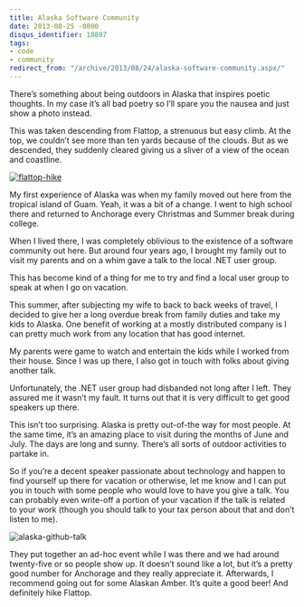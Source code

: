 ```yaml
---
title: Alaska Software Community
date: 2013-08-25 -0800
disqus_identifier: 18897
tags:
- code
- community
redirect_from: "/archive/2013/08/24/alaska-software-community.aspx/"
---
```


There’s something about being outdoors in Alaska that inspires poetic
thoughts. In my case it’s all bad poetry so I’ll spare you the nausea
and just show a photo instead.

This was taken descending from Flattop, a strenuous but easy climb. At
the top, we couldn’t see more than ten yards because of the clouds. But
as we descended, they suddenly cleared giving us a sliver of a view of
the ocean and coastline.

[![flattop-hike](https://haacked.com/images/haacked_com/WindowsLiveWriter/AlaskaSoftwareCommunity_13B6B/flattop-hike_thumb.jpg "flattop-hike")](https://haacked.com/images/haacked_com/WindowsLiveWriter/AlaskaSoftwareCommunity_13B6B/flattop-hike_2.jpg)

My first experience of Alaska was when my family moved out here from the
tropical island of Guam. Yeah, it was a bit of a change. I went to high
school there and returned to Anchorage every Christmas and Summer break
during college.

When I lived there, I was completely oblivious to the existence of a
software community out here. But around four years ago, I brought my
family out to visit my parents and on a whim gave a talk to the local
.NET user group.

This has become kind of a thing for me to try and find a local user
group to speak at when I go on vacation.

This summer, after subjecting my wife to back to back weeks of travel, I
decided to give her a long overdue break from family duties and take my
kids to Alaska. One benefit of working at a mostly distributed company
is I can pretty much work from any location that has good internet.

My parents were game to watch and entertain the kids while I worked from
their house. Since I was up there, I also got in touch with folks about
giving another talk.

Unfortunately, the .NET user group had disbanded not long after I left.
They assured me it wasn’t my fault. It turns out that it is very
difficult to get good speakers up there.

This isn’t too surprising. Alaska is pretty out-of-the way for most
people. At the same time, it’s an amazing place to visit during the
months of June and July. The days are long and sunny. There’s all sorts
of outdoor activities to partake in.

So if you’re a decent speaker passionate about technology and happen to
find yourself up there for vacation or otherwise, let me know and I can
put you in touch with some people who would love to have you give a
talk. You can probably even write-off a portion of your vacation if the
talk is related to your work (though you should talk to your tax person
about that and don’t listen to me).

![alaska-github-talk](https://haacked.com/images/haacked_com/WindowsLiveWriter/AlaskaSoftwareCommunity_13B6B/alaska-github-talk_thumb.jpg "alaska-github-talk")

They put together an ad-hoc event while I was there and we had around
twenty-five or so people show up. It doesn’t sound like a lot, but it’s
a pretty good number for Anchorage and they really appreciate it.
Afterwards, I recommend going out for some Alaskan Amber. It’s quite a
good beer! And definitely hike Flattop.

